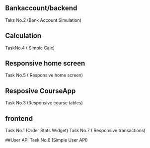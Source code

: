 ## Bankaccount/backend
Taks No.2 (Bank Account Simulation)

## Calculation 
TaskNo.4 ( Simple Calc)

## Responsive home screen
Task No.5 ( Responsive home screen)

## Resposive CourseApp
Task No.3 (Responsive course tables)

## frontend
Task No.1 (Order Stats Widget)
Task No.7 ( Responsive transactions)

##User API
Task No.6 (Simple User API)








